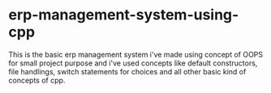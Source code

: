 # erp-management-system-using-cpp
This is the basic erp management system i've made using concept of OOPS for small project purpose and i've used concepts like default constructors, file handlings, switch statements for choices and all other basic kind of concepts of cpp.
